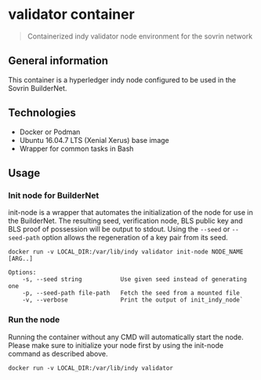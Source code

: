 # validator container
> Containerized indy validator node environment for the sovrin network

## General information
This container is a hyperledger indy node configured to be used in the Sovrin BuilderNet.

## Technologies
* Docker or Podman
* Ubuntu 16.04.7 LTS (Xenial Xerus) base image
* Wrapper for common tasks in Bash

## Usage

### Init node for BuilderNet
init-node is a wrapper that automates the initialization of the node for use in the BuilderNet. The resulting seed, verification node, BLS public key and BLS proof of possession will be output to stdout.
Using the `--seed` or `--seed-path` option allows the regeneration of a key pair from its seed.

```
docker run -v LOCAL_DIR:/var/lib/indy validator init-node NODE_NAME [ARG..]

Options:
    -s, --seed string           Use given seed instead of generating one
    -p, --seed-path file-path   Fetch the seed from a mounted file
    -v, --verbose               Print the output of init_indy_node`
```

### Run the node
Running the container without any CMD will automatically start the node. Please make sure to initialize your node first by using the init-node command as described above.

```
docker run -v LOCAL_DIR:/var/lib/indy validator
```
